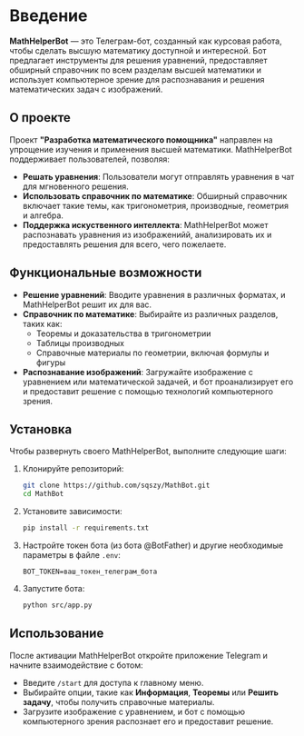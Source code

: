 # Введение

**MathHelperBot** — это Телеграм-бот, созданный как курсовая работа, чтобы сделать высшую математику доступной и интересной. Бот предлагает инструменты для решения уравнений, предоставляет обширный справочник по всем разделам высшей математики и использует компьютерное зрение для распознавания и решения математических задач с изображений.

## О проекте

Проект **"Разработка математического помощника"** направлен на упрощение изучения и применения высшей математики. MathHelperBot поддерживает пользователей, позволяя:

- **Решать уравнения**: Пользователи могут отправлять уравнения в чат для мгновенного решения.
- **Использовать справочник по математике**: Обширный справочник включает такие темы, как тригонометрия, производные, геометрия и алгебра.
- **Поддержка искуственного интеллекта**: MathHelperBot может распознавать уравнения из изображенийй, анализировать их и предоставлять решения для всего, чего пожелаете.

## Функциональные возможности

- **Решение уравнений**: Вводите уравнения в различных форматах, и MathHelperBot решит их для вас.
- **Справочник по математике**: Выбирайте из различных разделов, таких как:
  - Теоремы и доказательства в тригонометрии
  - Таблицы производных
  - Справочные материалы по геометрии, включая формулы и фигуры
- **Распознавание изображений**: Загружайте изображение с уравнением или математической задачей, и бот проанализирует его и предоставит решение с помощью технологий компьютерного зрения.

## Установка

Чтобы развернуть своего MathHelperBot, выполните следующие шаги:

1. Клонируйте репозиторий:
   ```bash
   git clone https://github.com/sqszy/MathBot.git
   cd MathBot
   ```
2. Установите зависимости:
   ```bash
   pip install -r requirements.txt
   ```
3. Настройте токен бота (из бота @BotFather) и другие необходимые параметры в файле `.env`:
   ```
   BOT_TOKEN=ваш_токен_телеграм_бота
   ```
4. Запустите бота:
   ```bash
   python src/app.py
   ```

## Использование

После активации MathHelperBot откройте приложение Telegram и начните взаимодействие с ботом:

- Введите `/start` для доступа к главному меню.
- Выбирайте опции, такие как **Информация**, **Теоремы** или **Решить задачу**, чтобы получить справочные материалы.
- Загрузите изображение с уравнением, и бот с помощью компьютерного зрения распознает его и предоставит решение.

